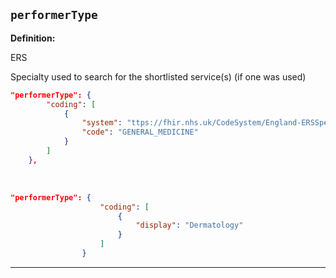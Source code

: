 ## `performerType`

<b>Definition:</b><br>

ERS

Specialty used to search for the shortlisted service(s) (if one was used)

```json
"performerType": {
        "coding": [
            {
                "system": "ttps://fhir.nhs.uk/CodeSystem/England-ERSSpecialty",
                "code": "GENERAL_MEDICINE"
            }
        ]
    },
```
<br>

```json
"performerType": {
                    "coding": [
                        {
                            "display": "Dermatology"
                        }
                    ]
                }
```
---